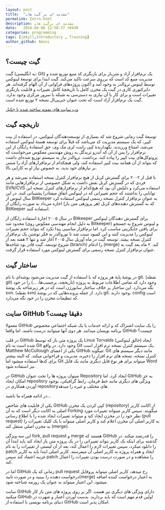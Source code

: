 ```yaml
---
layout: post
title:  "مقدمه ای بر گیت هاب"
permalink: Intro.html
description: مقدمه ای برگیت هاب
date:   2016-04-06 12:50:37 +0430
categories: programming
tags: [jekyll,Introductory , Training]
author_github: Amini
---
```

## گیت چیست؟
گیت (به انگلیسی: Git) یک نرم‌افزار آزاد و متن‌باز برای بازنگری کد منبع توزیع شده و مدیریت منبع کد است که برروی سرعت تاکید می‌کند. گیت ابتدا برای توسعهٔ لینوکس توسط لینوس تروالدز به وجود آمد و اکنون پروژه‌های فراوانی از آن الهام گرفته‌اند. هر دایرکتوری کاری در گیت یک مخزن کامل با تاریخچهٔ کامل تغییرات و قابلیت بازنگری تغییرات است و برای کار با آن نیازی به دسترسی به شبکه یا سرور مرکزی وجود ندارد. گیت یک نرم‌افزار آزاد است که تحت عنوان جی‌پی‌ال نسخه ۲ توزیع شده است.

[وب سایت های نمونه ساخته شده با جکیل ](https://github.com/jekyll/jekyll/wiki/Sites)


## تاریخچه گیت
توسعهٔ گیت زمانی شروع شد که بسیاری از توسعه‌دهندگان لینوکس، در استفاده از بیت کیپر، که یک سیستم مدیریت کد می‌باشد که قبلاً برای توسعه هستهٔ لینوکس استفاده می‌شد، امتناع ورزیدند. نگهدارندهٔ کپی رایت، لری مک وی، حق استفادهٔ رایگان از این نرم‌افزار را پس از آن که اندرو تریدگل به روش مهندسی معکوس می‌خواست که پروتوکل‌های بیت کیپر را پیاده کند، برداشت. تروالدز نیاز به سیستم توزیع شده‌ای داشت که بتواند از آن همانند بیت کیپر استفاده کند، ولی هیچکدام از نرم‌افزارهای آزاد را مبتنی بر نیازهای خود ندید، به خصوص نیاز او به کارایی بالا.

تا قبل از ۲۰۰۲ برای گسترش کرنل از هیچ نرم‌افزار کنترل نسخه استفاده نمی‌شد و هر فردی که در گسترش کرنل نقش داشت به شکل خصوصی از نرم‌افزارهایی مانند SVN/CVS استفاده می‌کرد و دلیلش آن بود که هیچ‌کدام از نرم‌افزارهای کنترل نسخه این توانایی را نداشتند که حجم تغییراتی که در لینوکس اتفاق میفتادرا پشتیبانی کنند. در این سال لینوس از BitKeeper به عنوان نرم‌افزار کنترل نسخه رسمی لینوکس استفاده کرد که به گسترش دهنده‌های کرنل (هر پروژهی متن باز) اجازه می‌داد به صورت رایگان از BitKeeper استفاده کنند.

در سال ۲۰۰۵ اجازهٔ استفاده رایگان از Bitkeeper برای گسترش دهندگان لینوکس محدود شد (به دلیل انجام مهندسی معکوس روی Bitkeeper) و لینوس شروع به جستجو برای یافتن جایگزینی مناسب کرد. اما نرم‌افزار مناسبی پیدا نکرد که بتواند حجم تغییرات لینوکس را مدیریت کنند و این کمبود سبب شد تا توروالدز به فکر نوشتن یک نرم‌افزار کنترل نسخه بیفتد. توسعه گیت در ماه آوریل سال ۲۰۰۵ آغاز شد و تنها ۲ هفته بعد از شروع توسعه، گیت قادر بود شاخه‌ها (branch) را ادغام (merge) کند. ۲ ماه بعد گیت به عنوان نرم‌افزار کنترل نسخه رسمی برای گسترش لینوکس مورد استفاده قرار گرفت.
## ساختار گیت
در پوشهٔ پایهٔ هر پروژه که با استفاده از گیت مدیریت می‌شود پوشه‌ای با نام git. (نقطه git) وجود دارد که تمامی اطلاعات مربوط به پروژه (تاریخچه، برچسب‌ها، ...) را در خود نگه می‌دارد. این ساختار بر خلاف ساختار سابورژن است که در هر زیرشاخه یک پوشهٔ svn. (نقطه svn) دارد. از جمله پرونده‌هایی که در پوشهٔ git. وجود دارند، config است که تنظیمات مخزن را در خود نگه می‌دارد.
## سایت GitHub دقیقا چیست؟
معمولا GitHub را یک سایت اشتراک کد و ارائه خدمات یا یک شبکه اجتماعی مخصوص برنامه نویسان میدانند. هر دوی آنها میتوانند درست باشند، اما واقعا GitHub چیست؟

در قلب GitHub یک پروژه متن باز که توسط Linus Torvalds (خالق لینوکس) ایجاد شده است به نام Git وجود دارد. در واقع Git یک سیستم کنترل نسخه نرم افزار است. Matthew McCullough یکی از اعضای GitHub میگوید: Git مانند دیگر سیستم های کنترل نسخه، نسخه های نرم افزار را ذخیره، مدیریت و فراخوانی میکند. که البته بیشتر برای کدها استفاده میشود اما Git میتواند برای هر نوع فایل دیگری مانند یک فایل Word نیز استفاده شود.

در GitHub میتوان پروژه ها را تحت عنوان Repository ایجاد کرد. اما GitHub به جز امکان ایجاد repository ویژگی های دیگری مانند خط فرمان، رابط گرافیکی، بوجود آوردن همکاری در repositoryهای مختلف و غیره را میدهد.

در ادامه همراه ما باشید…

یکی از قابلیت های شاخص GitHub کپی کردن یک مخزن (repository) از اکانت کاربر اصلی به اکانت دیگر است که به آن Forking میگویند. سپس کاربر میتواند تغییرات مورد نظر خود را در مخزن ایجاد کند و میتواند تغییرات ایجاد شده را با اطلاع رسانی (pull request) به کاربر اصلی آن مخزن اعلام کند و کاربر اصلی میتواند با یک کلیک تغییرات را به مخزن اصلی منتقل کند (merge).

این سه ویژگی fork, pull request و merge هستند که GitHub را قدرتمند میکند. در گذشته برای اینکه یک کاربر بتواند تغییراتی را در یک پروژه متن باز ایجاد کند باید ابتدا آن را دانلود میکرد، سپس تغییرات لازم را اعمال کند، بعد از آن لیستی از تغییرات را به نام patch ایجاد و همراه پروژه به کاربر اصلی آن میفرستد. کاربر اصلی ابتدا باید به کاربر غریبه اعتماد کند سپس patch را مشاهده و در صورت درست بودن تغییرات را اعمال کند.

اما در GitHub زمانی که یک pull request رخ میدهد، کاربر اصلی میتواند پروفایل درخواست دهنده را ببینید و در صورت تایید(merge) به اعتبار درخواست کننده اضافه میشود. این اعتبار میتواند به عنوان یک روزمه شناخته شود.

سایت GitHub دارای ویژگی های دیگری نیز هست. اگر بر روی پروژه های متن باز کار میکنید GitHub اولین قدم مهم است که باید بردارید. بدست آوردن اعتبار و شهرت در دنیای برنامه نویسی با استفاده از GitHub امکان پذیر است.

